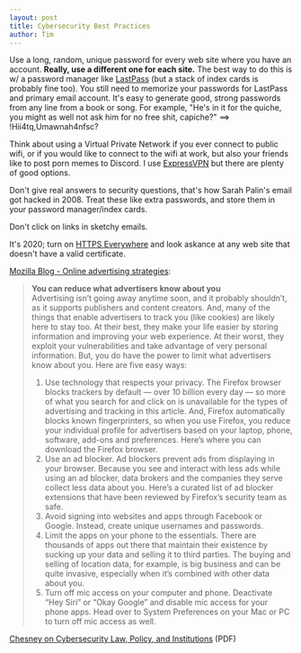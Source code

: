 ```yaml
---
layout: post
title: Cybersecurity Best Practices
author: Tim 
---
```


Use a long, random, unique password for every web site where you have an account. **Really, use a different one for each site.** The best way to do this is w/ a password manager like [LastPass](https://www.lastpass.com/) (but a stack of index cards is probably fine too). You still need to memorize your passwords for LastPass and primary email account. It's easy to generate good, strong passwords from any line from a book or song. For example, "He's in it for the quiche, you might as well not ask him for no free shit, capiche?" ==> !Hii4tq,Umawnah4nfsc?  

Think about using a Virtual Private Network if you ever connect to public wifi, or if you would like to connect to the wifi at work, but also your friends like to post porn memes to Discord. I use [ExpressVPN](https://www.expressvpn.com/) but there are plenty of good options.

Don't give real answers to security questions, that's how Sarah Palin's email got hacked in 2008. Treat these like extra passwords, and store them in your password manager/index cards.  

Don't click on links in sketchy emails.  

It's 2020; turn on [HTTPS Everywhere](https://www.eff.org/https-everywhere) and look askance at any web site that doesn't have a valid certificate.  

[Mozilla Blog - Online advertising strategies](https://blog.mozilla.org/firefox/online-advertising-strategies/):  
> **You can reduce what advertisers know about you**  
> Advertising isn’t going away anytime soon, and it probably shouldn’t, as it supports publishers and content creators. And, many of the things that enable advertisers to track you (like cookies) are likely here to stay too. At their best, they make your life easier by storing information and improving your web experience. At their worst, they exploit your vulnerabilities and take advantage of very personal information. But, you do have the power to limit what advertisers know about you. Here are five easy ways:  
> 1. Use technology that respects your privacy. The Firefox browser blocks trackers by default — over 10 billion every day — so more of what you search for and click on is unavailable for the types of advertising and tracking in this article. And, Firefox automatically blocks known fingerprinters, so when you use Firefox, you reduce your individual profile for advertisers based on your laptop, phone, software, add-ons and preferences. Here’s where you can download the Firefox browser. 
> 2. Use an ad blocker. Ad blockers prevent ads from displaying in your browser. Because you see and interact with less ads while using an ad blocker, data brokers and the companies they serve collect less data about you. Here’s a curated list of ad blocker extensions that have been reviewed by Firefox’s security team as safe. 
> 3. Avoid signing into websites and apps through Facebook or Google. Instead, create unique usernames and passwords.
> 4. Limit the apps on your phone to the essentials. There are thousands of apps out there that maintain their existence by sucking up your data and selling it to third parties. The buying and selling of location data, for example, is big business and can be quite invasive, especially when it’s combined with other data about you.
> 5. Turn off mic access on your computer and phone. Deactivate “Hey Siri” or “Okay Google” and disable mic access for your phone apps. Head over to System Preferences on your Mac or PC to turn off mic access as well.

[Chesney on Cybersecurity Law, Policy, and Institutions](../../../papers/chesney2020.pdf) (PDF)  